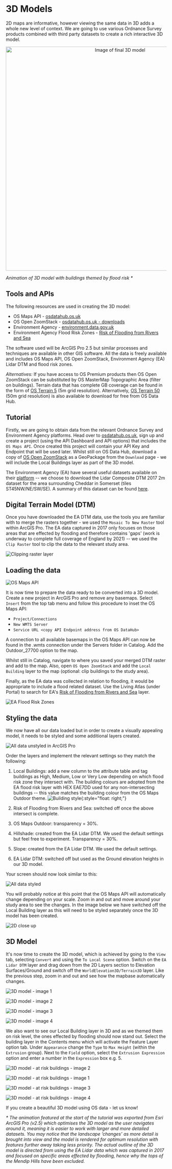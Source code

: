 3D Models
=========

2D maps are informative, however viewing the same data in 3D adds a
whole new level of context. We are going to use various Ordnance Survey
products combined with third party datasets to create a rich interactive
3D model.

<p align="center">
  <img width="700" src="./media/image1.png" alt="Image of final 3D model">
  
  <em>Animation of 3D model with buildings themed by flood risk *</em>  
</p>

Tools and APIs
----

The following resources are used in creating the 3D model: 

- OS Maps API - [osdatahub.os.uk](https://osdatahub.os.uk/)
- OS Open ZoomStack - [osdatahub.os.uk - downloads](https://osdatahub.os.uk/downloads/OpenZoomstack)
- Environment Agency - [environment.data.gov.uk](https://environment.data.gov.uk/DefraDataDownload/?Mode=survey)
- Environment Agency Flood Risk Zones - [Risk of Flooding from Rivers and Sea](https://environment.data.gov.uk/arcgis/rest/services/EA/RiskOfFloodingFromRiversAndSea/MapServer)

The software used will be ArcGIS Pro 2.5 but similar processes and
techniques are available in other GIS software. All the data is freely
available and includes OS Maps API, OS Open ZoomStack, Environment
Agency (EA) Lidar DTM and flood risk zones.

*Alternatives:* If you have access to OS Premium products then OS Open
ZoomStack can be substituted by OS MasterMap Topographic Area (filter on
buildings). Terrain data that has complete GB coverage can be found in
the form of [OS Terrain
5](https://www.ordnancesurvey.co.uk/business-government/products/terrain-5)
(5m grid resolution). Alternatively, [OS Terrain
50](https://osdatahub.os.uk/downloads/Terrain50) (50m grid resolution)
is also available to download for free from OS Data Hub.

Tutorial 
----

Firstly, we are going to obtain data from the relevant Ordnance Survey
and Environment Agency platforms. Head over to
[osdatahub.os.uk](https://osdatahub.os.uk/), sign up and create a
project (using the API Dashboard and API options) that includes the `OS
Maps API`. Once created this project will contain your API Key and
Endpoint that will be used later. Whilst still on OS Data Hub, download
a copy of [OS Open
ZoomStack](https://osdatahub.os.uk/downloads/OpenZoomstack) as a
GeoPackage from the `Download` page - we will include the Local Buildings
layer as part of the 3D model.

The Environment Agency (EA) have several useful datasets available on
their
[platform](https://environment.data.gov.uk/DefraDataDownload/?Mode=survey)
-- we choose to download the Lidar Composite DTM 2017 2m dataset for the
area surrounding Cheddar in Somerset (tiles ST45NW/NE/SW/SE). A summary
of this dataset can be found
[here](https://data.gov.uk/dataset/fba12e80-519f-4be2-806f-41be9e26ab96/lidar-composite-dsm-2017-2m).

Digital Terrain Model (DTM)
---------------------------

Once you have downloaded the EA DTM data, use the tools you are familiar
with to merge the rasters together - we used the `Mosaic To New Raster`
tool within ArcGIS Pro. The EA data captured in 2017 only focuses on
those areas that are effected by flooding and therefore contains 'gaps'
(work is underway to complete full coverage of England by 2021) -- we
used the `Clip Raster` tool to clip the data to the relevant study area.

![Clipping raster layer](./media/image2.jpg)

Loading the data
----------------
![OS Maps API](./media/image3.PNG)

It is now time to prepare the data ready to be converted into a 3D
model. Create a new project in ArcGIS Pro and remove any
basemaps. Select `Insert` from the top tab menu and follow this procedure
to inset the OS Maps API:

-   `Project/Connections`
-   `New WMTS Server`
-   `Service URL <copy API Endpoint address from OS DataHub>`

A connection to all available basemaps in the OS Maps API can now be
found in the .wmts connection under the Servers folder in Catalog. Add
the Outdoor\_27700 option to the map.

Whilst still in Catalog, navigate to where you saved your merged DTM
raster and add to the map. Also, open `OS Open ZoomStack` and add the
`Local Building` layer to the map (optional: clip buildings to the study
area).

Finally, as the EA data was collected in relation to flooding, it would
be appropriate to include a flood related dataset. Use the Living Atlas
(under Portal) to search for EA's [Risk of Flooding from Rivers and
Sea](https://environment.data.gov.uk/arcgis/rest/services/EA/RiskOfFloodingFromRiversAndSea/MapServer)
layer.

![EA Flood Risk Zones](./media/image4.PNG)

Styling the data
----------------

We now have all our data loaded but in order to create a visually
appealing model, it needs to be styled and some additional layers
created.

![All data unstyled in ArcGIS Pro](./media/image5.PNG)

Order the layers and implement the relevant settings so they match the
following:

1.  Local Buildings: add a new column to the attribute table and tag
    buildings as High, Medium, Low or Very Low depending on which flood
    risk zone they intersect with. The building colours are adopted from
    the EA flood risk layer with HEX EAE7DD used for any
    non-intersecting buildings -- this value matches the building colour
    from the OS Maps Outdoor theme. ![Building style](./media/image17.PNG){:style="float: right;"}

2.  Risk of Flooding from Rivers and Sea: switched off once the above
    intersect is complete.

3.  OS Maps Outdoor: transparency = 30%.

4.  Hillshade: created from the EA Lidar DTM. We used the default
    settings but feel free to experiment. Transparency = 30%.

5.  Slope: created from the EA Lidar DTM. We used the default settings.

6.  EA Lidar DTM: switched off but used as the Ground elevation heights
    in our 3D model.

Your screen should now look similar to this:

![All data styled](./media/image6.PNG)

You will probably notice at this point that the OS Maps API will
automatically change depending on your scale. Zoom in and out and move
around your study area to see the changes. In the image below we have
switched off the Local Building layer as this will need to be styled
separately once the 3D model has been created.

![2D close up](./media/image7.png)

3D Model
--------

It's now time to create the 3D model, which is achieved by going to the `View`
tab, selecting `Convert` and using the `To Local Scene` option. Switch on
the `EA Lidar DTM` layer and drag down from the 2D Layers section to
Elevation Surfaces/Ground and switch off the `WorldElevation3D/Terrain3D`
layer. Like the previous step, zoom in and out and see how the mapbase
automatically changes.

![3D model - image 1](./media/image8.png)

![3D model - image 2](./media/image9.png)

![3D model - image 3](./media/image10.png)

![3D model - image 4](./media/image11.png)

We also want to see our Local Building layer in 3D and as we themed them
on risk level, the ones effected by flooding should now stand out.
Select the building layer in the Contents menu which will activate the
Feature Layer option tab. Under `Appearance` change the `Type` to `Max Height`
(within the `Extrusion` group). Next to the `Field` option, select the
`Extrusion Expression` option and enter a number in the `Expression` box
e.g. 5.

![3D model - at risk buildings - image 2](./media/image12.png)

![3D model - at risk buildings - image 1](./media/image1.png)

![3D model - at risk buildings - image 3](./media/image15.png)

![3D model - at risk buildings - image 4](./media/image16.png)

If you create a beautiful 3D model using OS data - let us know!

<em> * The animation featured at the start of the tutorial was exported from Esri ArcGIS Pro (v2.5) which optimises the 3D model as the user navigates around it, meaning it is easier to work with larger and more detailed datasets.  You may notice that the landscape ‘changes’ as more detail is brought into view and the model is rendered for optimum resolution with features further away taking less priority.  The actual outline of the 3D model is directed from using the EA Lidar data which was captured in 2017 and focused on specific areas effected by flooding, hence why the tops of the Mendip Hills have been excluded. </em>  
